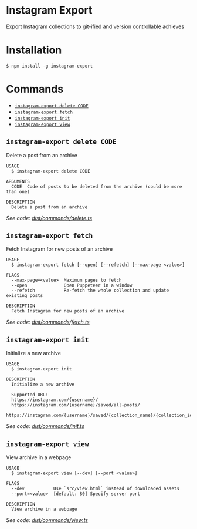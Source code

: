 # Instagram Export

Export Instagram collections to git-ified and version controllable achieves

# Installation

```sh-session
$ npm install -g instagram-export
```

# Commands

<!-- commands -->

- [`instagram-export delete CODE`](#instagram-export-delete-code)
- [`instagram-export fetch`](#instagram-export-fetch)
- [`instagram-export init`](#instagram-export-init)
- [`instagram-export view`](#instagram-export-view)

## `instagram-export delete CODE`

Delete a post from an archive

```
USAGE
  $ instagram-export delete CODE

ARGUMENTS
  CODE  Code of posts to be deleted from the archive (could be more than one)

DESCRIPTION
  Delete a post from an archive
```

_See code: [dist/commands/delete.ts](https://github.com/mon-jai/instagram-export/blob/v0.8.0/dist/commands/delete.ts)_

## `instagram-export fetch`

Fetch Instagram for new posts of an archive

```
USAGE
  $ instagram-export fetch [--open] [--refetch] [--max-page <value>]

FLAGS
  --max-page=<value>  Maximum pages to fetch
  --open              Open Puppeteer in a window
  --refetch           Re-fetch the whole collection and update existing posts

DESCRIPTION
  Fetch Instagram for new posts of an archive
```

_See code: [dist/commands/fetch.ts](https://github.com/mon-jai/instagram-export/blob/v0.8.0/dist/commands/fetch.ts)_

## `instagram-export init`

Initialize a new archive

```
USAGE
  $ instagram-export init

DESCRIPTION
  Initialize a new archive

  Supported URL:
  https://instagram.com/{username}/
  https://instagram.com/{username}/saved/all-posts/
  https://instagram.com/{username}/saved/{collection_name}/{collection_id}/
```

_See code: [dist/commands/init.ts](https://github.com/mon-jai/instagram-export/blob/v0.8.0/dist/commands/init.ts)_

## `instagram-export view`

View archive in a webpage

```
USAGE
  $ instagram-export view [--dev] [--port <value>]

FLAGS
  --dev           Use `src/view.html` instead of downloaded assets
  --port=<value>  [default: 80] Specify server port

DESCRIPTION
  View archive in a webpage
```

_See code: [dist/commands/view.ts](https://github.com/mon-jai/instagram-export/blob/v0.8.0/dist/commands/view.ts)_

<!-- commandsstop -->
